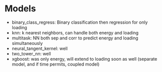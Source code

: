 # Models
- binary_class_regress: Binary classification then regression for only loading
- knn: k nearest neighbors, can handle both energy and loading
- multitask: NN both sep and corr to predict energy and loading simultaneously
- neural_tangent_kernel: well
- two_tower_nn: well
- xgboost: was only energy, will extend to loading soon as well (separate model, and if time permits, coupled model) 